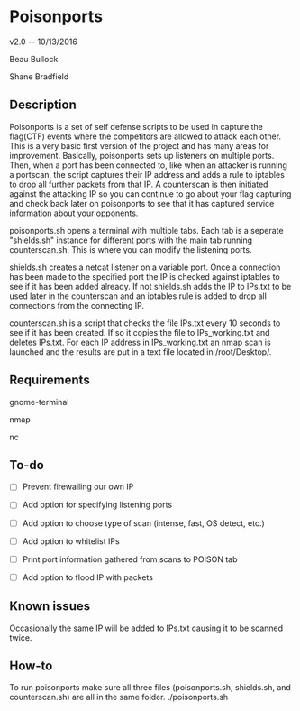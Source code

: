 # Poisonports

v2.0 -- 10/13/2016

Beau Bullock

Shane Bradfield
				 				
## Description

Poisonports is a set of self defense scripts to be used in capture the flag(CTF) events where the competitors are allowed to attack each other.  This is a very basic first version of the project and has many areas for improvement.  Basically, poisonports sets up listeners on multiple ports.  Then, when a port has been connected to, like when an attacker is running a portscan, the script captures their IP address and adds a rule to iptables to drop all further packets from that IP.  A counterscan is then initiated against the attacking IP so you can continue to go about your flag capturing and check back later on poisonports to see that it has captured service information about your opponents.

poisonports.sh opens a terminal with multiple tabs.  Each tab is a seperate "shields.sh" instance for different ports with the main tab running counterscan.sh.  This is where you can modify the listening ports.

shields.sh creates a netcat listener on a variable port.  Once a connection has been made to the specified port the IP is checked against iptables to see if it has been added already.  If not shields.sh adds the IP to IPs.txt to be used later in the counterscan and an iptables rule is added to drop all connections from the connecting IP.

counterscan.sh is a script that checks the file IPs.txt every 10 seconds to see if it has been created.  If so it copies the file to IPs_working.txt and deletes IPs.txt.  For each IP address in IPs_working.txt an nmap scan is launched and the results are put in a text file located in /root/Desktop/.


## Requirements

gnome-terminal

nmap

nc

## To-do
- [ ] Prevent firewalling our own IP

- [ ] Add option for specifying listening ports

- [ ] Add option to choose type of scan (intense, fast, OS detect, etc.)

- [ ] Add option to whitelist IPs

- [ ] Print port information gathered from scans to POISON tab 

- [ ] Add option to flood IP with packets

## Known issues
Occasionally the same IP will be added to IPs.txt causing it to be scanned twice.

## How-to
To run poisonports make sure all three files (poisonports.sh, shields.sh, and counterscan.sh) are all in the same folder.
./poisonports.sh

